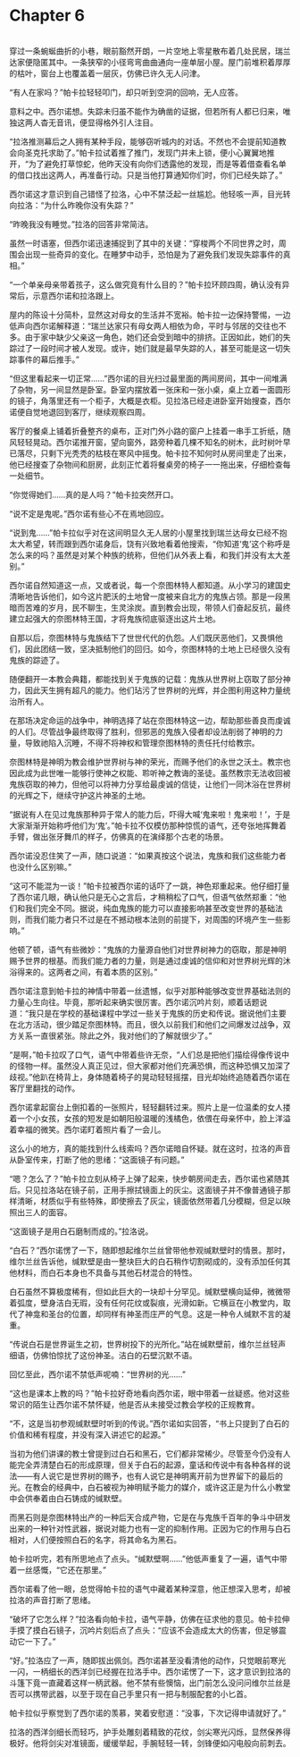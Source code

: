 # Chapter 6

<br>
穿过一条蜿蜒曲折的小巷，眼前豁然开朗，一片空地上零星散布着几处民居，瑞兰达家便隐匿其中。一条狭窄的小径弯弯曲曲通向一座单层小屋。屋门前堆积着厚厚的枯叶，窗台上也覆盖着一层灰，仿佛已许久无人问津。

“有人在家吗？”帕卡拉轻轻叩门，却只听到空洞的回响，无人应答。

意料之中。西尔诺想。失踪未归虽不能作为确凿的证据，但若所有人都已归来，唯独这两人杳无音讯，便显得格外引人注目。

“拉洛推测幕后之人拥有某种手段，能够窃听城内的对话。不然也不会提前知道教会向圣克托求助了。”帕卡拉试着推了推门，发现门并未上锁，便小心翼翼地推开，“为了避免打草惊蛇，他昨天没有向你们透露他的发现，而是等着借查看名单的借口找出这两人，再准备行动。只是当他打算通知你们时，你们已经失踪了。”

西尔诺这才意识到自己错怪了拉洛，心中不禁泛起一丝尴尬。他轻咳一声，目光转向拉洛：“为什么昨晚你没有失踪？”

“昨晚我没有睡觉。”拉洛的回答非常简洁。

虽然一时语塞，但西尔诺迅速捕捉到了其中的关键：“穿梭两个不同世界之时，周围会出现一些奇异的变化。在睡梦中动手，恐怕是为了避免我们发现失踪事件的真相。”

“一个单亲母亲带着孩子，这么做究竟有什么目的？”帕卡拉环顾四周，确认没有异常后，示意西尔诺和拉洛跟上。

屋内的陈设十分简朴，显然这对母女的生活并不宽裕。帕卡拉一边保持警惕，一边低声向西尔诺解释道：“瑞兰达家只有母女两人相依为命，平时与邻居的交往也不多。由于家中缺少父亲这一角色，她们还会受到暗中的排挤。正因如此，她们的失踪过了一段时间才被人发现。或许，她们就是最早失踪的人，甚至可能是这一切失踪事件的幕后推手。”

“但这里看起来一切正常……”西尔诺的目光扫过最里面的两间房间，其中一间堆满了杂物，另一间显然是卧室。卧室内摆放着一张床和一张小桌，桌上立着一面圆形的镜子，角落里还有一个柜子，大概是衣柜。见拉洛已经走进卧室开始搜查，西尔诺便自觉地退回到客厅，继续观察四周。

客厅的餐桌上铺着折叠整齐的桌布，正对门外小路的窗户上挂着一串手工折纸，随风轻轻晃动。西尔诺推开窗，望向窗外，路旁种着几棵不知名的树木，此时树叶早已落尽，只剩下光秃秃的枯枝在寒风中摇曳。帕卡拉不知何时从房间里走了出来，他已经搜查了杂物间和厨房，此刻正忙着将餐桌旁的椅子一一拖出来，仔细检查每一处细节。

“你觉得她们……真的是人吗？”帕卡拉突然开口。

“说不定是鬼呢。”西尔诺有些心不在焉地回应。

“说到鬼……”帕卡拉似乎对在这间明显久无人居的小屋里找到瑞兰达母女已经不抱太大希望，转而跟到西尔诺身后，饶有兴致地看着他搜索，“你知道‘鬼’这个称呼是怎么来的吗？虽然是对某个种族的统称，但他们从外表上看，和我们并没有太大差别。”

西尔诺自然知道这一点，又或者说，每一个奈图林特人都知道。从小学习的建国史清晰地告诉他们，如今这片肥沃的土地曾一度被来自北方的鬼族占领。那是一段黑暗而苦难的岁月，民不聊生，生灵涂炭。直到教会出现，带领人们奋起反抗，最终建立起强大的奈图林特王国，才将鬼族彻底驱逐出这片土地。

自那以后，奈图林特与鬼族结下了世世代代的仇怨。人们既厌恶他们，又畏惧他们，因此团结一致，坚决抵制他们的回归。如今，奈图林特的土地上已经很久没有鬼族的踪迹了。

随便翻开一本教会典籍，都能找到关于鬼族的记载：鬼族从世界树上窃取了部分神力，因此天生拥有超凡的能力。他们玷污了世界树的光辉，并企图利用这种力量统治所有人。

在那场决定命运的战争中，神明选择了站在奈图林特这一边，帮助那些善良而虔诚的人们。尽管战争最终取得了胜利，但邪恶的鬼族入侵者却设法削弱了神明的力量，导致祂陷入沉睡，不得不将神权和管理奈图林特的责任托付给教宗。

奈图林特是神明为教会维护世界树与神的荣光，而赐予他们的永世之沃土。教宗也因此成为此世唯一能够行使神之权能、聆听神之教诲的圣徒。虽然教宗无法收回被鬼族窃取的神力，但他可以将神力分享给最虔诚的信徒，让他们一同沐浴在世界树的光辉之下，继续守护这片神圣的土地。

“据说有人在见过鬼族那种异于常人的能力后，吓得大喊‘鬼来啦！鬼来啦！’，于是大家渐渐开始称呼他们为‘鬼’。”帕卡拉不仅模仿那种惊慌的语气，还夸张地挥舞着手臂，做出张牙舞爪的样子，仿佛真的在演绎那个古老的场景。

西尔诺没忍住笑了一声，随口说道：“如果真按这个说法，鬼族和我们这些能力者也没什么区别嘛。”

“这可不能混为一谈！”帕卡拉被西尔诺的话吓了一跳，神色郑重起来。他仔细打量了西尔诺几眼，确认他只是无心之言后，才稍稍松了口气，但语气依然郑重：“他们和我们完全不同。据说，纯血鬼族的能力可以直接影响甚至改变世界的基础法则，而我们能力者只不过是在不撼动根本法则的前提下，对周围的环境产生一些影响。”

他顿了顿，语气有些微妙：“鬼族的力量源自他们对世界树神力的窃取，那是神明赐予世界的根基。而我们能力者的力量，则是通过虔诚的信仰和对世界树光辉的沐浴得来的。这两者之间，有着本质的区别。”

西尔诺注意到帕卡拉的神情中带着一丝遗憾，似乎对那种能够改变世界基础法则的力量心生向往。毕竟，那听起来确实很厉害。西尔诺沉吟片刻，顺着话题说道：“我只是在学校的基础课程中学过一些关于鬼族的历史和传说。据说他们主要在北方活动，很少踏足奈图林特。而且，很久以前我们和他们之间爆发过战争，双方关系一直很紧张。除此之外，我对他们的了解就很少了。”

“是啊，”帕卡拉叹了口气，语气中带着些许无奈，“人们总是把他们描绘得像传说中的怪物一样。虽然没人真正见过，但大家都对他们充满恐惧，而这种恐惧又加深了歧视。”他趴在椅背上，身体随着椅子的晃动轻轻摇摆，目光却始终追随着西尔诺在客厅里翻找的动作。

西尔诺拿起窗台上倒扣着的一张照片，轻轻翻转过来。照片上是一位温柔的女人搂着一个小女孩，女孩的短发是如朝阳般温暖的浅橘色，依偎在母亲怀中，脸上洋溢着幸福的微笑。西尔诺盯着照片看了一会儿。

这么小的地方，真的能找到什么线索吗？西尔诺暗自怀疑。就在这时，拉洛的声音从卧室传来，打断了他的思绪：“这面镜子有问题。”

“嗯？怎么了？”帕卡拉立刻从椅子上弹了起来，快步朝房间走去，西尔诺也紧随其后。只见拉洛站在镜子前，正用手擦拭镜面上的灰尘。这面镜子并不像普通镜子那样清晰，材质似乎有些特殊，即使擦去了灰尘，镜面依然带着几分模糊，但足以映照出三人的面容。

“这面镜子是用白石磨制而成的。”拉洛说。

“白石？”西尔诺愣了一下，随即想起维尔兰丝曾带他参观缄默壁时的情景。那时，维尔兰丝告诉他，缄默壁是由一整块巨大的白石稍作切割砌成的，没有添加任何其他材料，而白石本身也不具备与其他石材混合的特性。

白石虽然不算极度稀有，但如此巨大的一块却十分罕见。缄默壁横向延伸，微微带着弧度，壁身洁白无瑕，没有任何花纹或裂痕，光滑如新。它横亘在小教堂内，取代了神龛和圣台的位置，却同样有神圣而庄严的气息。这是一种令人缄默不言的凝重。

“传说白石是世界诞生之初，世界树投下的光所化。”站在缄默壁前，维尔兰丝轻声细语，仿佛怕惊扰了这份神圣。洁白的石壁沉默不语。

回忆至此，西尔诺不禁低声呢喃：“世界树的光……”

“这也是课本上教的吗？”帕卡拉好奇地看向西尔诺，眼中带着一丝疑惑。他对这些常识的陌生让西尔诺不禁怀疑，他是否从未接受过教会学校的正规教育。

“不，这是当初参观缄默壁时听到的传说。”西尔诺如实回答，“书上只提到了白石的价值和稀有程度，并没有深入讲述它的起源。”

当初为他们讲课的教士曾提到过白石和黑石，它们都非常稀少。尽管至今仍没有人能完全弄清楚白石的形成原理，但关于白石的起源，童话和传说中有各种各样的说法——有人说它是世界树的赐予，也有人说它是神明离开前为世界留下的最后的光。在教会的经典中，白石被视为神明赋予能力的媒介，或许这正是为什么小教堂中会供奉着由白石铸成的缄默壁。

而黑石则是奈图林特出产的一种后天合成产物，它是在与鬼族千百年的争斗中研发出来的一种针对性武器，据说对能力也有一定的抑制作用。正因为它的作用与白石相对，人们便按照白石的名字，将其命名为黑石。

帕卡拉听完，若有所思地点了点头。“缄默壁啊……”他低声重复了一遍，语气中带着一丝感慨，“它还在那里。”

西尔诺看了他一眼，总觉得帕卡拉的语气中藏着某种深意，他正想深入思考，却被拉洛的声音打断了思绪。

“破坏了它怎么样？”拉洛看向帕卡拉，语气平静，仿佛在征求他的意见。帕卡拉伸手摸了摸白石镜子，沉吟片刻后点了点头：“应该不会造成太大的伤害，但足够震动它一下了。”

“好。”拉洛应了一声，随即拔出佩剑。西尔诺甚至没看清他的动作，只觉眼前寒光一闪，一柄细长的西洋剑已经握在拉洛手中。西尔诺愣了一下，这才意识到拉洛的斗篷下竟一直藏着这样一柄武器。他不禁有些懊恼，出门前怎么没问问维尔兰丝是否可以携带武器，以至于现在自己手里只有一把与制服配套的小匕首。

帕卡拉似乎察觉到了西尔诺的羡慕，笑着安慰道：“没事，下次记得申请就好了。”

拉洛的西洋剑细长而轻巧，护手处雕刻着精致的花纹，剑尖寒光闪烁，显然保养得极好。他将剑尖对准镜面，缓缓举起，手腕轻轻一转，剑锋便如闪电般向前刺去。
